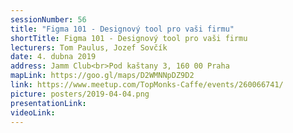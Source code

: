 ```yaml
---
sessionNumber: 56
title: "Figma 101 - Designový tool pro vaši firmu"
shortTitle: Figma 101 - Designový tool pro vaši firmu
lecturers: Tom Paulus, Jozef Sovčík
date: 4. dubna 2019
address: Jamm Club<br>Pod kaštany 3, 160 00 Praha
mapLink: https://goo.gl/maps/D2WMNNpDZ9D2
link: https://www.meetup.com/TopMonks-Caffe/events/260066741/
picture: posters/2019-04-04.png
presentationLink:
videoLink:
---
```

